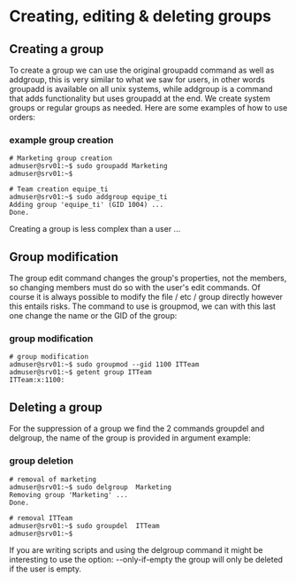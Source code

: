 # Creating, editing & deleting groups
## Creating a group
To create a group we can use the original groupadd command as well as addgroup, this is very similar to what we saw for users, in other words groupadd is available on all unix systems, while addgroup is a command that adds functionality but uses groupadd at the end. We create system groups or regular groups as needed. Here are some examples of how to use orders:

### example group creation
```
# Marketing group creation
admuser@srv01:~$ sudo groupadd Marketing
admuser@srv01:~$
 
# Team creation equipe_ti
admuser@srv01:~$ sudo addgroup equipe_ti
Adding group 'equipe_ti' (GID 1004) ...
Done.
```

Creating a group is less complex than a user ...

## Group modification
The group edit command changes the group's properties, not the members, so changing members must do so with the user's edit commands. Of course it is always possible to modify the file / etc / group directly however this entails risks. The command to use is groupmod, we can with this last one change the name or the GID of the group:

### group modification
```
# group modification
admuser@srv01:~$ sudo groupmod --gid 1100 ITTeam
admuser@srv01:~$ getent group ITTeam
ITTeam:x:1100:
``` 
## Deleting a group
For the suppression of a group we find the 2 commands groupdel and delgroup, the name of the group is provided in argument example:

### group deletion

```
# removal of marketing
admuser@srv01:~$ sudo delgroup  Marketing
Removing group 'Marketing' ...
Done.
 
# removal ITTeam
admuser@srv01:~$ sudo groupdel  ITTeam
admuser@srv01:~$
```
If you are writing scripts and using the delgroup command it might be interesting to use the option: --only-if-empty the group will only be deleted if the user is empty.

